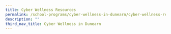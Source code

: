 ```yaml
---
title: Cyber Wellness Resources
permalink: /school-programs/cyber-wellness-in-dunearn/cyber-wellness-resources
description: ""
third_nav_title: Cyber Wellness in Dunearn
---
```

